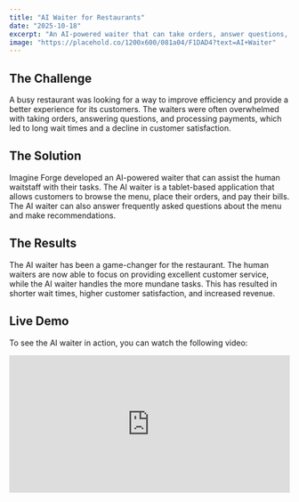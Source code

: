 ```yaml
---
title: "AI Waiter for Restaurants"
date: "2025-10-18"
excerpt: "An AI-powered waiter that can take orders, answer questions, and process payments, freeing up human waiters to focus on providing excellent customer service."
image: "https://placehold.co/1200x600/081a04/F1DAD4?text=AI+Waiter"
---
```


## The Challenge

A busy restaurant was looking for a way to improve efficiency and provide a better experience for its customers. The waiters were often overwhelmed with taking orders, answering questions, and processing payments, which led to long wait times and a decline in customer satisfaction.

## The Solution

Imagine Forge developed an AI-powered waiter that can assist the human waitstaff with their tasks. The AI waiter is a tablet-based application that allows customers to browse the menu, place their orders, and pay their bills. The AI waiter can also answer frequently asked questions about the menu and make recommendations.

## The Results

The AI waiter has been a game-changer for the restaurant. The human waiters are now able to focus on providing excellent customer service, while the AI waiter handles the more mundane tasks. This has resulted in shorter wait times, higher customer satisfaction, and increased revenue.

## Live Demo

To see the AI waiter in action, you can watch the following video:

<div style="position: relative; padding-bottom: 48.975188781014026%; height: 0;"><iframe src="https://www.loom.com/embed/91d4ed3f4acf4fc3873dde5b44189bb9?sid=cec8020b-7e2e-4341-aaa7-9eb2856bc4bc" frameborder="0" webkitallowfullscreen mozallowfullscreen allowfullscreen style="position: absolute; top: 0; left: 0; width: 100%; height: 100%;"></iframe></div>
